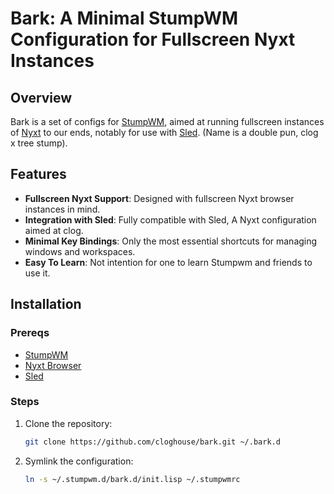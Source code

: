 # Bark: A Minimal StumpWM Configuration for Fullscreen Nyxt Instances

## Overview
Bark is a set of configs for [StumpWM](https://stumpwm.github.io/), aimed at running fullscreen instances of [Nyxt](https://nyxt.atlas.engineer/) to our ends, notably for use with [Sled](https://github.com/cloghouse/sled).
(Name is a double pun, clog x tree stump).

## Features

- **Fullscreen Nyxt Support**: Designed with fullscreen Nyxt browser instances in mind.
- **Integration with Sled**: Fully compatible with Sled, A Nyxt configuration aimed at clog.
- **Minimal Key Bindings**: Only the most essential shortcuts for managing windows and workspaces.
- **Easy To Learn**: Not intention for one to learn Stumpwm and friends to use it.

## Installation

### Prereqs
- [StumpWM](https://github.com/stumpwm/stumpwm)
- [Nyxt Browser](https://github.com/atlas-engineer/nyxt)
- [Sled](https://github.com/cloghouse/sled)

### Steps
1. Clone the repository:
   ```bash
   git clone https://github.com/cloghouse/bark.git ~/.bark.d

2. Symlink the configuration:
   ```bash
   ln -s ~/.stumpwm.d/bark.d/init.lisp ~/.stumpwmrc

